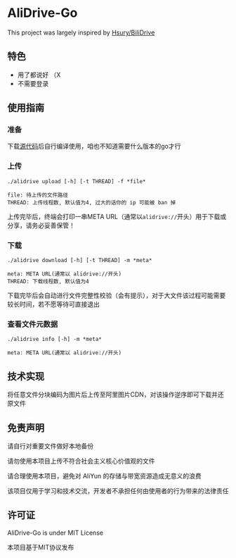 # AliDrive-Go  

This project was largely inspired by [Hsury/BiliDrive](https://github.com/Hsury/BiliDrive)  


## 特色

- 用了都说好 （X
- 不需要登录

## 使用指南

### 准备

下载[源代码](https://github.com/Si-Huan/AcDrive/archive/master.zip)后自行编译使用，咱也不知道需要什么版本的go才行

### 上传

```
./alidrive upload [-h] [-t THREAD] -f *file*

file: 待上传的文件路径
THREAD: 上传线程数, 默认值为4, 过大的话你的 ip 可能被 ban 掉
```

上传完毕后，终端会打印一串META URL（通常以`alidrive://`开头）用于下载或分享，请务必妥善保管！  

### 下载

```
./alidrive download [-h] [-t THREAD] -m *meta*

meta: META URL(通常以 alidrive://开头)
THREAD: 下载线程数, 默认值为4
```

下载完毕后会自动进行文件完整性校验（会有提示），对于大文件该过程可能需要较长时间，若不愿等待可直接退出

### 查看文件元数据

```
./alidrive info [-h] -m *meta*

meta: META URL(通常以 alidrive://开头)
```


## 技术实现

将任意文件分块编码为图片后上传至阿里图片CDN，对该操作逆序即可下载并还原文件


## 免责声明

请自行对重要文件做好本地备份

请勿使用本项目上传不符合社会主义核心价值观的文件

请合理使用本项目，避免对 AliYun 的存储与带宽资源造成无意义的浪费

该项目仅用于学习和技术交流，开发者不承担任何由使用者的行为带来的法律责任

## 许可证

AliDrive-Go is under MIT License

本项目基于MIT协议发布